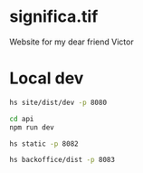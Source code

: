 # significa.tif

Website for my dear friend Victor

# Local dev

```sh
hs site/dist/dev -p 8080
```

```sh
cd api
npm run dev
```

```sh
hs static -p 8082
```

```sh
hs backoffice/dist -p 8083
```
